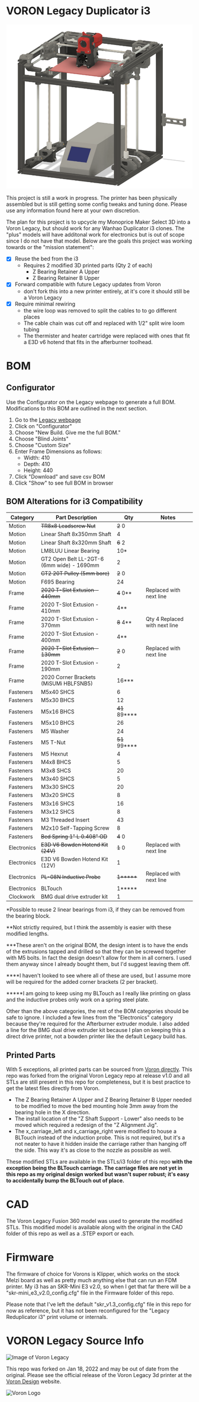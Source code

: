 # VORON Legacy Duplicator i3

![Mock-up Design of Voron Legacy Duplicator i3](images/Legacy-Duplicator-i3.png)

This project is still a work in progress. The printer has been physically assembled but is still getting some config tweaks and tuning done. Please use any information found here at your own discretion.

The plan for this project is to upcycle my Monoprice Maker Select 3D into a Voron Legacy, but should work for any Wanhao Duplicator i3 clones. The "plus" models will have additonal work for electronics but is out of scope since I do not have that model. Below are the goals this project was working towards or the "mission statement":

- [X] Reuse the bed from the i3
    - Requires 2 modified 3D printed parts (Qty 2 of each)
        - Z Bearing Retainer A Upper
        - Z Bearing Retainer B Upper
- [X] Forward compatible with future Legacy updates from Voron
    - don't fork this into a new printer entirely, at it's core it should still be a Voron Legacy
- [X] Require minimal rewiring
    - the wire loop was removed to split the cables to to go different places
    - The cable chain was cut off and replaced with 1/2" split wire loom tubing
    - The thermister and heater cartridge were replaced with ones that fit a E3D v6 hotend that fits in the afterburner toolhead.

# BOM 

## Configurator

Use the Configurator on the Legacy webpage to generate a full BOM. Modifications to this BOM are outlined in the next section.

1. Go to the [Legacy webpage](https://vorondesign.com/voron_legacy)
2. Click on "Configurator"
3. Choose "New Build. Give me the full BOM."
4. Choose "Blind Joints"
5. Choose "Custom Size"
6. Enter Frame Dimensions as follows:
    - Width: 410
    - Depth: 410
    - Height: 440
7. Click "Download" and save csv BOM
8. Click "Show" to see full BOM in browser

## BOM Alterations for i3 Compatibility

| Category      | Part Description                                | Qty                        | Notes                         |
| ------------- | ----------------------------------------------- | -------------------------- |------------------------------ |
| Motion        | <strike>TR8x8 Leadscrew Nut</strike>            | <strike>2</strike> 0       |                               |
| Motion        | Linear Shaft 8x350mm Shaft                      | 4                          |                               |
| Motion        | Linear Shaft 8x320mm Shaft                      | <strike>6</strike> 2       |                               |
| Motion        | LM8LUU Linear Bearing                           | 10*                        |                               |
| Motion        | GT2 Open Belt LL-2GT-6 (6mm wide) - 1690mm      | 2                          |                               |
| Motion        | <strike>GT2 20T Pulley (5mm bore)</strike>      | <strike>2</strike> 0       |                               |
| Motion        | F695 Bearing                                    | 24                         |                               |
| Frame         | <strike>2020 T-Slot Extusion - 440mm</strike>   | <strike>4</strike> 0**     | Replaced with next line       |
| Frame         | 2020 T-Slot Extusion - 410mm                    | 4**                        |                               |
| Frame         | 2020 T-Slot Extusion - 370mm                    | <strike>8</strike> 4**     | Qty 4 Replaced with next line |
| Frame         | 2020 T-Slot Extusion - 400mm                    | 4**                        |                               |
| Frame         | <strike>2020 T-Slot Extusion - 130mm</strike>   | <strike>2</strike> 0       | Replaced with next line       |
| Frame         | 2020 T-Slot Extusion - 190mm                    | 2                          |                               |
| Frame         | 2020 Corner Brackets (MiSUMi HBLFSNB5)          | 16***                      |                               |
| Fasteners     | M5x40 SHCS                                      | 6                          |                               |
| Fasteners     | M5x30 BHCS                                      | 12                         |                               |
| Fasteners     | M5x16 BHCS                                      | <strike>41</strike> 89**** |                               |
| Fasteners     | M5x10 BHCS                                      | 26                         |                               |
| Fasteners     | M5 Washer                                       | 24                         |                               |
| Fasteners     | M5 T-Nut                                        | <strike>51</strike> 99**** |                               |
| Fasteners     | M5 Hexnut                                       | 4                          |                               |
| Fasteners     | M4x8 BHCS                                       | 5                          |                               |
| Fasteners     | M3x8 SHCS                                       | 20                         |                               |
| Fasteners     | M3x40 SHCS                                      | 5                          |                               |
| Fasteners     | M3x30 SHCS                                      | 20                         |                               |
| Fasteners     | M3x20 SHCS                                      | 8                          |                               |
| Fasteners     | M3x16 SHCS                                      | 16                         |                               |
| Fasteners     | M3x12 SHCS                                      | 8                          |                               |
| Fasteners     | M3 Threaded Insert                              | 43                         |                               |
| Fasteners     | M2x10 Self-Tapping Screw                        | 8                          |                               |
| Fasteners     | <strike>Bed Spring 1" L 0.408" OD</strike>      | <strike>4</strike> 0       |                               | 
| Electronics   | <strike>E3D V6 Bowden Hotend Kit (24V)</strike> | <strike>1</strike> 0       | Replaced with next line       | 
| Electronics   | E3D V6 Bowden Hotend Kit (12V)                  | 1                          |                               | 
| Electronics   | <strike>PL-08N Inductive Probe</strike>         | <strike>1*****</strike>    | Replaced with next line       |
| Electronics   | BLTouch                                         | 1*****                     |                               |
| Clockwork     | BMG dual drive extruder kit                     | 1                          |                               | 

&ast;Possible to reuse 2 linear bearings from i3, if they can be removed from the bearing block.

&ast;&ast;Not strictly required, but I think the assembly is easier with these modified lengths.

&ast;&ast;&ast;These aren't on the original BOM, the design intent is to have the ends of the extrusions tapped and drilled so that they can be screwed together with M5 bolts. In fact the design doesn't allow for them in all corners. I used them anyway since I already bought them, but I'd suggest leaving them off.

&ast;&ast;&ast;&ast;I haven't looked to see where all of these are used, but I assume more will be required for the added corner brackets (2 per bracket).

&ast;&ast;&ast;&ast;&ast;I am going to keep using my BLTouch as I really like printing on glass and the inductive probes only work on a spring steel plate.

Other than the above categories, the rest of the BOM categories should be safe to ignore. I included a few lines from the "Electronics" category because they're required for the Afterburner extruder module. I also added a line for the BMG dual drive extruder kit because I plan on keeping this a direct drive printer, not a bowden printer like the default Legacy build has.

## Printed Parts

With 5 exceptions, all printed parts can be sourced from [Voron directly](https://github.com/VoronDesign/Voron-Legacy/releases/tag/V1.0). This repo was forked from the original Voron Legacy repo at release v1.0 and all STLs are still present in this repo for completeness, but it is best practice to get the latest files directly from Voron.

- The Z Bearing Retainer A Upper and Z Bearing Retainer B Upper needed to be modified to move the bed mounting hole 3mm away from the bearing hole in the X direction.
- The install location of the "Z Shaft Support - Lower" also needs to be moved which required a redesign of the "Z Alignment Jig".
- The x_carriage_left and x_carriage_right were modified to house a BLTouch instead of the induction probe. This is not required, but it's a not neater to have it hidden inside the carriage rather than hanging off the side. This way it's as close to the nozzle as possible as well. 

These modified STLs are available in the STLs/i3 folder of this repo **with the exception being the BLTouch carriage. The carriage files are not yet in this repo as my original design worked but wasn't super robust; it's easy to accidentally bump the BLTouch out of place.**

# CAD

The Voron Legacy Fusion 360 model was used to generate the modified STLs. This modified model is available along with the original in the CAD folder of this repo as well as a .STEP export or each.

# Firmware

The firmware of choice for Vorons is Klipper, which works on the stock Melzi board as well as pretty much anything else that can run an FDM printer. My i3 has an SKR-Mini E3 v2.0, so when I get that far there will be a "skr-mini_e3_v2.0_config.cfg" file in the Firmware folder of this repo. 

Please note that I've left the default "skr_v1.3_config.cfg" file in this repo for now as reference, but it has not been reconfigured for the "Legacy Reduplicator i3" print volume or internals.

# VORON Legacy Source Info

![Image of Voron Legacy](https://vorondesign.com/images/voron_legacy_bg.jpg)

This repo was forked on Jan 18, 2022 and may be out of date from the original. Please see the official release of the Voron Legacy 3d printer at the [Voron Design]( http://vorondesign.com/voron_legacy) website.

![Voron Logo](https://vorondesign.com/images/voron_design_logo.png)
